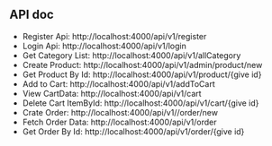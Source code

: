 **API doc**
--
* Register Api: http://localhost:4000/api/v1/register
* Login Api: http://localhost:4000/api/v1/login
* Get Category List: http://localhost:4000/api/v1/allCategory
* Create Product:  http://localhost:4000/api/v1/admin/product/new
* Get Product By Id: http://localhost:4000/api/v1/product/{give id}
* Add to Cart: http://localhost:4000/api/v1/addToCart
* View CartData: http://localhost:4000/api/v1/cart
* Delete Cart ItemById: http://localhost:4000/api/v1/cart/{give id}
* Crate Order:  http://localhost:4000/api/v1//order/new
* Fetch Order Data: http://localhost:4000/api/v1/order
* Get Order By Id: http://localhost:4000/api/v1/order/{give id}